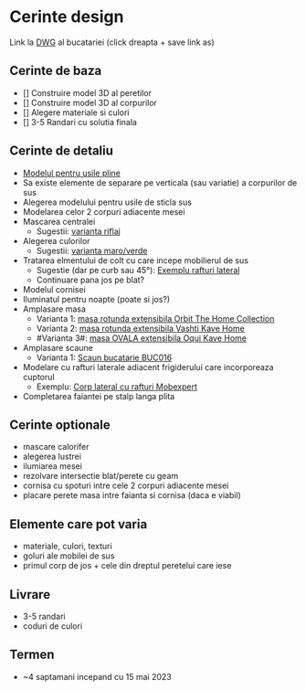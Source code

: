 
# Cerinte design
Link la [DWG](https://github.com/arhtudormorar/bucatarie/blob/main/Design/Planuri%20DWG/Bucatarie%20dwg.dwg)  al bucatariei (click dreapta + save link as)

## Cerinte de baza
- [] Construire model 3D al peretilor
- [] Construire model 3D al corpurilor
- [] Alegere materiale si culori
- [] 3-5 Randari cu solutia finala 

## Cerinte de detaliu
* [Modelul pentru usile pline](https://mobilasibiu.com/mobila/mobila-bucatarie-madalina-10036)  
* Sa existe elemente de separare pe verticala (sau variatie) a corpurilor de sus
* Alegerea modelului pentru usile de sticla sus
* Modelarea celor 2 corpuri adiacente mesei
* Mascarea centralei
  * Sugestii:  [varianta riflaj](https://github.com/arhtudormorar/bucatarie/blob/main/Design/centrala/mascare_centrala_01.jpeg)  
* Alegerea culorilor
  * Sugestii:  [varianta maro/verde](https://github.com/arhtudormorar/bucatarie/blob/main/Design/culori/culori%20varianta%201.jpeg)  
* Tratarea elmentului de colt cu care incepe mobilierul de sus
  * Sugestie (dar pe curb sau 45°):  [Exemplu rafturi lateral](https://www.naturlich.ro/211916-large_default/bucatarie-virgo-alb-si-natur-front-mdf-vopsit-302-x-223-x-60-cm.jpg)
  * Continuare pana jos pe blat?
* Modelul cornisei
* Iluminatul pentru noapte (poate si jos?)
* Amplasare masa
  * Varianta 1: [masa rotunda extensibila Orbit The Home Collection](https://www.thehome.ro/mese-dining/masa-dining-extensibila-alb-din-mdf-si-ceramica-120-160-cm-orbit-the-home-collection) 
  * Varianta 2: [masa rotunda extensibila Vashti Kave Home](https://www.thehome.ro/mese-dining/masa-dining-extensibila-alba-din-sticla-si-otel-120-160-cm-vashti-kave-home)
  * #Varianta 3#: [masa OVALA extensibila Oqui Kave Home](https://www.thehome.ro/mese-dining/masa-dining-extensibila-alba-din-mdf-si-lemn-90x140-220-cm-oqui-kave-home)
* Amplasare scaune
  * Varianta 1: [Scaun bucatarie BUC016](https://www.marcoshop-online.ro/scaun-bucatarie-buc016) 
* Modelare cu rafturi laterale adiacent frigiderului care incorporeaza cuptorul
  * Exemplu: [Corp lateral cu rafturi Mobexpert](https://mobexpert.ro/pages/bucataria-sofia) 
* Completarea faiantei pe stalp langa plita

## Cerinte optionale
* mascare calorifer
* alegerea lustrei
* ilumiarea mesei
* rezolvare intersectie blat/perete cu geam
* cornisa cu spoturi intre cele 2 corpuri adiacente mesei
* placare perete masa intre faianta si cornisa (daca e viabil)


## Elemente care pot varia
* materiale, culori, texturi
* goluri ale mobilei de sus
* primul corp de jos + cele din dreptul peretelui care iese


## Livrare
* 3-5 randari
* coduri de culori

## Termen
* ~4 saptamani incepand cu 15 mai 2023

